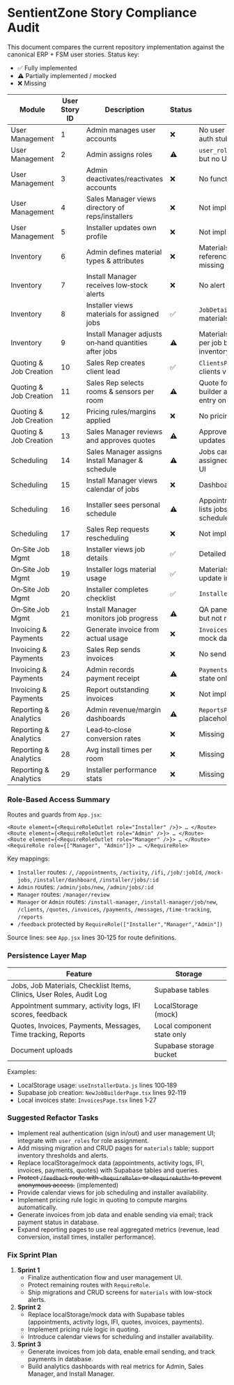 # SentientZone Story Compliance Audit

This document compares the current repository implementation against the canonical ERP + FSM user stories. Status key:

- ✅ Fully implemented
- ⚠️ Partially implemented / mocked
- ❌ Missing

| Module | User Story ID | Description | Status | Notes |
|--------|---------------|-------------|--------|-------|
| User Management | 1 | Admin manages user accounts | ❌ | No user creation UI; only auth stub |
| User Management | 2 | Admin assigns roles | ⚠️ | `user_roles` table exists but no UI | 
| User Management | 3 | Admin deactivates/reactivates accounts | ❌ | No functionality |
| User Management | 4 | Sales Manager views directory of reps/installers | ❌ | Not implemented |
| User Management | 5 | Installer updates own profile | ❌ | Not implemented |
| Inventory | 6 | Admin defines material types & attributes | ❌ | Materials table referenced but migration missing |
| Inventory | 7 | Install Manager receives low‑stock alerts | ❌ | No alert system |
| Inventory | 8 | Installer views materials for assigned jobs | ✅ | `JobDetailPage` shows job materials |
| Inventory | 9 | Install Manager adjusts on‑hand quantities after jobs | ⚠️ | Materials usage tracked per job but no global inventory update |
| Quoting & Job Creation | 10 | Sales Rep creates client lead | ✅ | `ClientsPage` creates clients via Supabase |
| Quoting & Job Creation | 11 | Sales Rep selects rooms & sensors per room | ⚠️ | Quote form and job builder allow manual entry only |
| Quoting & Job Creation | 12 | Pricing rules/margins applied | ❌ | No pricing logic |
| Quoting & Job Creation | 13 | Sales Manager reviews and approves quotes | ⚠️ | Approve button only updates local state |
| Scheduling | 14 | Sales Manager assigns Install Manager & schedule | ⚠️ | Jobs can be created and assigned, but no calendar UI |
| Scheduling | 15 | Install Manager views calendar of jobs | ❌ | Dashboard lists jobs only |
| Scheduling | 16 | Installer sees personal schedule | ⚠️ | Appointment summary lists jobs; not full schedule |
| Scheduling | 17 | Sales Rep requests rescheduling | ❌ | Not implemented |
| On‑Site Job Mgmt | 18 | Installer views job details | ✅ | Detailed `JobDetailPage` |
| On‑Site Job Mgmt | 19 | Installer logs material usage | ✅ | Materials table with update inputs |
| On‑Site Job Mgmt | 20 | Installer completes checklist | ✅ | `InstallerChecklistWizard` |
| On‑Site Job Mgmt | 21 | Install Manager monitors job progress | ⚠️ | QA panel updates status but not real‑time |
| Invoicing & Payments | 22 | Generate invoice from actual usage | ❌ | `InvoicesPage` contains mock data |
| Invoicing & Payments | 23 | Sales Rep sends invoices | ❌ | No sending mechanism |
| Invoicing & Payments | 24 | Admin records payment receipt | ⚠️ | `PaymentsPage` uses local state only |
| Invoicing & Payments | 25 | Report outstanding invoices | ❌ | Not implemented |
| Reporting & Analytics | 26 | Admin revenue/margin dashboards | ⚠️ | `ReportsPage` shows static placeholders |
| Reporting & Analytics | 27 | Lead‑to‑close conversion rates | ❌ | Missing |
| Reporting & Analytics | 28 | Avg install times per room | ❌ | Missing |
| Reporting & Analytics | 29 | Installer performance stats | ❌ | Missing |

### Role-Based Access Summary
Routes and guards from `App.jsx`:

```
<Route element={<RequireRoleOutlet role="Installer" />}> … </Route>
<Route element={<RequireRoleOutlet role="Admin" />}> … </Route>
<Route element={<RequireRoleOutlet role="Manager" />}> … </Route>
<RequireRole role={["Manager", "Admin"]}> … </RequireRole>
```
Key mappings:
- `Installer` routes: `/`, `/appointments`, `/activity`, `/ifi`, `/job/:jobId`, `/mock-jobs`, `/installer/dashboard`, `/installer/jobs/:id`
- `Admin` routes: `/admin/jobs/new`, `/admin/jobs/:id`
- `Manager` routes: `/manager/review`
- `Manager` or `Admin` routes: `/install-manager`, `/install-manager/job/new`, `/clients`, `/quotes`, `/invoices`, `/payments`, `/messages`, `/time-tracking`, `/reports`
- `/feedback` protected by `RequireRole(["Installer","Manager","Admin"])`

Source lines: see `App.jsx` lines 30‑125 for route definitions.

### Persistence Layer Map
| Feature | Storage |
|---------|---------|
| Jobs, Job Materials, Checklist Items, Clinics, User Roles, Audit Log | Supabase tables |
| Appointment summary, activity logs, IFI scores, feedback | LocalStorage (mock) |
| Quotes, Invoices, Payments, Messages, Time tracking, Reports | Local component state only |
| Document uploads | Supabase storage bucket |

Examples:
- LocalStorage usage: `useInstallerData.js` lines 100‑189
- Supabase job creation: `NewJobBuilderPage.tsx` lines 92‑119
- Local invoices state: `InvoicesPage.tsx` lines 1‑27

### Suggested Refactor Tasks
- Implement real authentication (sign in/out) and user management UI; integrate with `user_roles` for role assignment.
- Add missing migration and CRUD pages for `materials` table; support inventory thresholds and alerts.
- Replace localStorage/mock data (appointments, activity logs, IFI, invoices, payments, quotes) with Supabase tables and queries.
- ~~Protect `/feedback` route with `<RequireRole>` or `<RequireAuth>` to prevent anonymous access.~~ (implemented)
- Provide calendar views for job scheduling and installer availability.
- Implement pricing rule logic in quoting to compute margins automatically.
- Generate invoices from job data and enable sending via email; track payment status in database.
- Expand reporting pages to use real aggregated metrics (revenue, lead conversion, install times, installer performance).

### Fix Sprint Plan
1. **Sprint 1**
   - Finalize authentication flow and user management UI.
   - Protect remaining routes with `RequireRole`.
   - Ship migrations and CRUD screens for `materials` with low-stock alerts.
2. **Sprint 2**
   - Replace localStorage/mock data with Supabase tables (appointments, activity logs, IFI, quotes, invoices, payments).
   - Implement pricing rule logic in quoting.
   - Introduce calendar views for scheduling and installer availability.
3. **Sprint 3**
   - Generate invoices from job data, enable email sending, and track payments in database.
   - Build analytics dashboards with real metrics for Admin, Sales Manager, and Install Manager.
